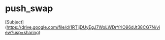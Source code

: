 # push_swap

[Subject] (https://drive.google.com/file/d/1RTjjDUyEgJ7WoLWDrYrIO96dJt38CG7N/view?usp=sharing)
